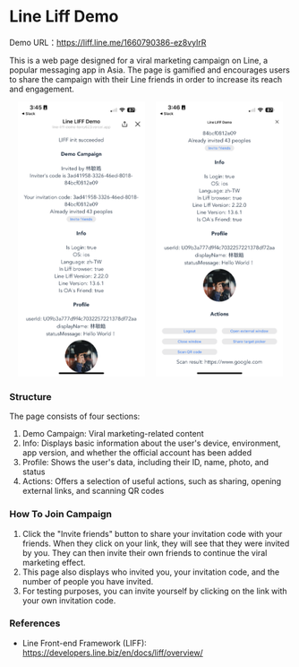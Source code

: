 # Line Liff Demo

Demo URL：https://liff.line.me/1660790386-ez8vylrR

This is a web page designed for a viral marketing campaign on Line, a popular messaging app in Asia. The page is gamified and encourages users to share the campaign with their Line friends in order to increase its reach and engagement.

<p align="center">
  <img alt="Light" src="./public/screenshot1.png" width="45%">
  &nbsp; &nbsp;
  <img alt="Dark" src="./public/screenshot2.png" width="45%">
</p>

### Structure

The page consists of four sections:

1. Demo Campaign: Viral marketing-related content
2. Info: Displays basic information about the user's device, environment, app version, and whether the official account has been added
3. Profile: Shows the user's data, including their ID, name, photo, and status
4. Actions: Offers a selection of useful actions, such as sharing, opening external links, and scanning QR codes

### How To Join Campaign

1. Click the "Invite friends" button to share your invitation code with your friends. When they click on your link, they will see that they were invited by you. They can then invite their own friends to continue the viral marketing effect.
2. This page also displays who invited you, your invitation code, and the number of people you have invited.
3. For testing purposes, you can invite yourself by clicking on the link with your own invitation code.

### References

- Line Front-end Framework (LIFF): https://developers.line.biz/en/docs/liff/overview/
